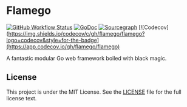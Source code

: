 # Flamego

[![GitHub Workflow Status](https://img.shields.io/github/workflow/status/flamego/flamego/Go?logo=github&style=for-the-badge)](https://github.com/flamego/flamego/actions?query=workflow%3AGo)
[![GoDoc](https://img.shields.io/badge/GoDoc-Reference-blue?style=for-the-badge&logo=go)](https://pkg.go.dev/github.com/flamego/flamego?tab=doc)
[![Sourcegraph](https://img.shields.io/badge/view%20on-Sourcegraph-brightgreen.svg?style=for-the-badge&logo=sourcegraph)](https://sourcegraph.com/github.com/flamego/flamego)
[![Codecov](https://img.shields.io/codecov/c/gh/flamego/flamego?logo=codecov&style=for-the-badge](https://app.codecov.io/gh/flamego/flamego)

A fantastic modular Go web framework boiled with black magic.

## License

This project is under the MIT License. See the [LICENSE](LICENSE) file for the full license text.
